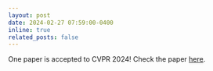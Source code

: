 ```yaml
---
layout: post
date: 2024-02-27 07:59:00-0400
inline: true
related_posts: false
---
```



One paper is accepted to CVPR 2024! Check the paper [here](https://arxiv.org/abs/2401.08209).
